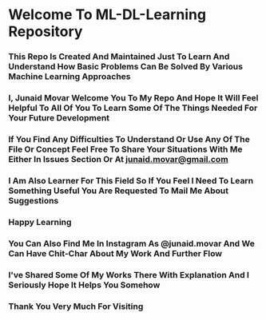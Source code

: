 # Welcome To ML-DL-Learning Repository
### This Repo Is Created And Maintained Just To Learn And Understand How Basic Problems Can Be Solved By Various Machine Learning Approaches
### I, Junaid Movar Welcome You To My Repo And Hope It Will Feel Helpful To All Of You To Learn Some Of The Things Needed For Your Future Development
### If You Find Any Difficulties To Understand Or Use Any Of The File Or Concept Feel Free To Share Your Situations With Me Either In Issues Section Or At junaid.movar@gmail.com
### I Am Also Learner For This Field So If You Feel I Need To Learn Something Useful You Are Requested To Mail Me About Suggestions
### Happy Learning
### You Can Also Find Me In Instagram As @junaid.movar And We Can Have Chit-Char About My Work And Further Flow 
### I've Shared Some Of My Works There With Explanation And I Seriously Hope It Helps You Somehow
### Thank You Very Much For Visiting
